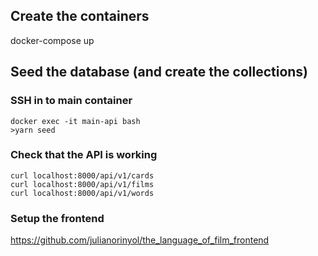 ## Create the containers
docker-compose up

## Seed the database (and create the collections)
### SSH in to main container
```
docker exec -it main-api bash
>yarn seed
```
### Check that the API is working

```
curl localhost:8000/api/v1/cards
curl localhost:8000/api/v1/films
curl localhost:8000/api/v1/words
```

### Setup the frontend
https://github.com/julianorinyol/the_language_of_film_frontend
